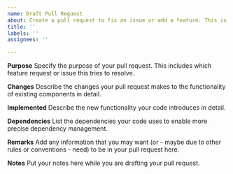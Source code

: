 ```yaml
---
name: Draft Pull Request
about: Create a pull request to fix an issue or add a feature. This is the draft variant which includes a "Notes" section you can use while you are working on your draft.
title: ''
labels: ''
assignees: ''

---
```

**Purpose**
Specify the purpose of your pull request. This includes which feature request or issue this tries to resolve.

**Changes**
Describe the changes your pull request makes to the functionality of existing components in detail.

**Implemented**
Describe the new functionality your code introduces in detail.

**Dependencies**
List the dependencies your code uses to enable more precise dependency management.

**Remarks**
Add any information that you may want (or - maybe due to other rules or conventions - need) to be in your pull request here.

**Notes**
Put your notes here while you are drafting your pull request.
